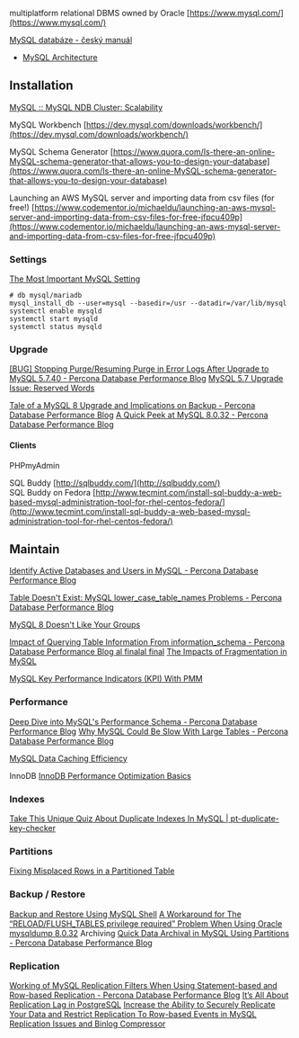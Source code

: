 multiplatform relational DBMS owned by Oracle
[https://www.mysql.com/](https://www.mysql.com/)

[MySQL databáze - český manuál](https://www.junext.net/mysql/)

- [MySQL Architecture](MySQL%20Architecture.md)

## Installation

[MySQL :: MySQL NDB Cluster: Scalability](https://www.mysql.com/products/cluster/scalability.html)

MySQL Workbench [https://dev.mysql.com/downloads/workbench/](https://dev.mysql.com/downloads/workbench/)

MySQL Schema Generator [https://www.quora.com/Is-there-an-online-MySQL-schema-generator-that-allows-you-to-design-your-database](https://www.quora.com/Is-there-an-online-MySQL-schema-generator-that-allows-you-to-design-your-database)

Launching an AWS MySQL server and importing data from csv files (for free!) [https://www.codementor.io/michaeldu/launching-an-aws-mysql-server-and-importing-data-from-csv-files-for-free-jfpcu409p](https://www.codementor.io/michaeldu/launching-an-aws-mysql-server-and-importing-data-from-csv-files-for-free-jfpcu409p)

### Settings

[The Most Important MySQL Setting](https://www.percona.com/blog/the-most-important-mysql-setting/)

```shell
# db mysql/mariadb
mysql_install_db --user=mysql --basedir=/usr --datadir=/var/lib/mysql
systemctl enable mysqld
systemctl start mysqld
systemctl status mysqld
```

### Upgrade

[\[BUG\] Stopping Purge/Resuming Purge in Error Logs After Upgrade to MySQL 5.7.40 - Percona Database Performance Blog](https://www.percona.com/blog/bug-stopping-purge-resuming-purge-in-error-logs)
[MySQL 5.7 Upgrade Issue: Reserved Words](https://www.percona.com/blog/mysql-5-7-upgrade-issue-reserved-words/)

[Tale of a MySQL 8 Upgrade and Implications on Backup - Percona Database Performance Blog](https://www.percona.com/blog/tale-of-a-mysql-8-upgrade-and-implications-on-backup/)
[A Quick Peek at MySQL 8.0.32 - Percona Database Performance Blog](https://www.percona.com/blog/quick-peek-at-mysql-8-0-32/)

#### Clients

PHPmyAdmin

SQL Buddy [http://sqlbuddy.com/](http://sqlbuddy.com/)  
SQL Buddy on Fedora [http://www.tecmint.com/install-sql-buddy-a-web-based-mysql-administration-tool-for-rhel-centos-fedora/](http://www.tecmint.com/install-sql-buddy-a-web-based-mysql-administration-tool-for-rhel-centos-fedora/)

## Maintain

[Identify Active Databases and Users in MySQL - Percona Database Performance Blog](https://www.percona.com/blog/identify-active-databases-and-users-in-mysql/)

[Table Doesn't Exist: MySQL lower_case_table_names Problems - Percona Database Performance Blog](https://www.percona.com/blog/table-doesnt-exist-mysql-lower_case_table_names-problems/)

[MySQL 8 Doesn't Like Your Groups](https://www.percona.com/blog/mysql-8-doesnt-like-your-groups/)

[Impact of Querying Table Information From information_schema - Percona Database Performance Blog al finalal final](https://www.percona.com/blog/impact-of-querying-table-information-from-information_schema/)
[The Impacts of Fragmentation in MySQL](https://www.percona.com/blog/the-impacts-of-fragmentation-in-mysql/)

[MySQL Key Performance Indicators (KPI) With PMM](https://www.percona.com/blog/mysql-key-performance-indicators)

### Performance

[Deep Dive into MySQL's Performance Schema - Percona Database Performance Blog](https://www.percona.com/blog/deep-dive-into-mysqls-performance-schema/)
[Why MySQL Could Be Slow With Large Tables - Percona Database Performance Blog](https://www.percona.com/blog/why-mysql-could-be-slow-large-tables)

[MySQL Data Caching Efficiency](https://www.percona.com/blog/mysql-data-caching-efficiency/)

InnoDB
[InnoDB Performance Optimization Basics](https://www.percona.com/blog/innodb-performance-optimization-basics-updated)

### Indexes

[Take This Unique Quiz About Duplicate Indexes In MySQL | pt-duplicate-key-checker](https://www.percona.com/blog/take-this-unique-quiz-about-duplicate-indexes-in-mysql-pt-duplicate-key-checker/)

### Partitions

[Fixing Misplaced Rows in a Partitioned Table](https://www.percona.com/blog/fixing-misplaced-rows-in-a-partitioned-table/)

### Backup / Restore

[Backup and Restore Using MySQL Shell](https://www.percona.com/blog/backup-and-restore-using-mysql-shell/)
[A Workaround for The “RELOAD/FLUSH_TABLES privilege required” Problem When Using Oracle mysqldump 8.0.32](https://www.percona.com/blog/workaround-for-the-reload-flush_tables-privilege-required-problem-when-using-oracle-mysqldump-8-0-32/)
Archiving
[Quick Data Archival in MySQL Using Partitions - Percona Database Performance Blog](https://www.percona.com/blog/quick-data-archival-in-mysql-using-partitions/)

### Replication

[Working of MySQL Replication Filters When Using Statement-based and Row-based Replication - Percona Database Performance Blog](https://www.percona.com/blog/mysql-replication-filters-when-using-statement-based-and-row-based-replication/)
[It’s All About Replication Lag in PostgreSQL](https://www.percona.com/blog/replication-lag-in-postgresql/)
[Increase the Ability to Securely Replicate Your Data and Restrict Replication To Row-based Events in MySQL](https://www.percona.com/blog/securely-replicate-your-data-and-restrict-replication-to-row-based-events-in-mysql/)
[Replication Issues and Binlog Compressor](https://www.percona.com/blog/replication-issues-and-binlog-compressor/)
